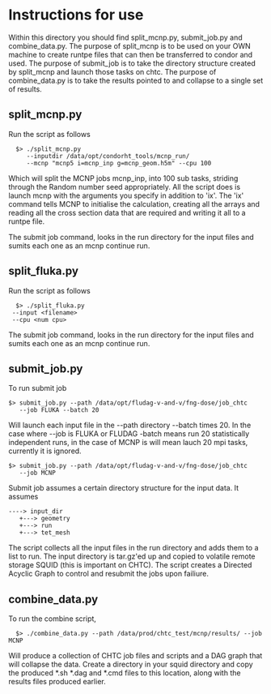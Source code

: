 Instructions for use
====================================

Within this directory you should find split_mcnp.py, submit_job.py and combine_data.py. The purpose
of split_mcnp is to be used on your OWN machine to create runtpe files that can
then be transferred to condor and used. The purpose of  submit_job is to take
the directory structure created by split_mcnp and launch those tasks on chtc. The purpose of combine_data.py is to 
take the results pointed to and collapse to a single set of results.


split_mcnp.py
-----------------------------------------------------
Run the script as follows

      $> ./split_mcnp.py 
         --inputdir /data/opt/condorht_tools/mcnp_run/ 
         --mcnp "mcnp5 i=mcnp_inp g=mcnp_geom.h5m" --cpu 100 

Which will split the MCNP jobs mcnp_inp, into 100 sub tasks, striding through 
the Random number seed appropriately. All the script does is launch mcnp with 
the arguments you specify in addition to 'ix'. The 'ix' command tells MCNP
to initialise the calculation, creating all the arrays and reading all the 
cross section data that are required and writing it all to a runtpe file.

The submit job command, looks in the run directory for the input files and 
sumits each one as an mcnp continue run.

split_fluka.py
-----------------------------------------------------
Run the script as follows

      $> ./split_fluka.py 
	 --input <filename>
	 --cpu <num cpu>

The submit job command, looks in the run directory for the input files and 
sumits each one as an mcnp continue run.

submit_job.py
-----------------------------------------------------
To run submit job

    $> submit_job.py --path /data/opt/fludag-v-and-v/fng-dose/job_chtc 
       --job FLUKA --batch 20

Will launch each input file in the --path directory --batch times 20. In the 
case where --job is FLUKA or FLUDAG -batch means run 20 statistically 
independent runs, in the case of MCNP is will mean lauch 20 mpi tasks, 
currently it is ignored.

    $> submit_job.py --path /data/opt/fludag-v-and-v/fng-dose/job_chtc 
       --job MCNP 


Submit job assumes a certain directory structure for the input data. It assumes

    ----> input_dir
       +---> geometry
       +---> run
       +---> tet_mesh

The script collects all the input files in the run directory and adds them
to a list to run. The input directory is tar.gz'ed up and copied to volatile
remote storage SQUID (this is important on CHTC). The script creates a Directed 
Acyclic Graph to control and resubmit the jobs upon failiure.

combine_data.py
-----------------------------------------------------
To run the combine script, 

      $> ./combine_data.py --path /data/prod/chtc_test/mcnp/results/ --job MCNP 
      
Will produce a collection of CHTC job files and scripts and a DAG graph that will collapse the data. Create a directory in your squid directory
and copy the produced *.sh *.dag and *.cmd files to this location, along with the results files produced earlier.
